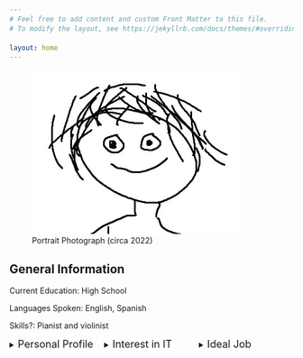 ```yaml
---
# Feel free to add content and custom Front Matter to this file.
# To modify the layout, see https://jekyllrb.com/docs/themes/#overriding-theme-defaults

layout: home
---
```


<figure>
  <img src="/assets/images/me.jpg"
      alt="Portrait Photograph (circa 2022)">
  <figcaption>Portrait Photograph (circa 2022)
  </figcaption>
</figure>

## General Information

Current Education: High School

Languages Spoken: English, Spanish

Skills?: Pianist and violinist

<html>

  <style>
    #leftbox{
      float:left;
      width:33.33%;
    }
    #middlebox{
      float:left;
      width:33.33%;
    }
    #rightbox{
      float:right;
      width:33.33%;
    }
  </style>

<div id = "boxes">

  <div id = "leftbox">
    <details>
      <summary><font size="+1">Personal Profile</font></summary>
      <h3>Tests</h3>
      <p>Myers-Briggs: ENTJ-A</p>
      <p>Learning Styles: <figure>
        <img src="/assets/images/LearningStylesQuiz.png">
      </figure>
      </p>
      <p>Human Benchmark Test: </p>
    </details>
  </div>

  <div id = "middlebox">
    <details>
      <summary><font size="+1">Interest in IT</font></summary>
      <p></p>
    </details>
  </div>

  <div id = "rightbox">
    <details>
      <summary><font size="+1">Ideal Job</font></summary>
      <a href="https://www.seek.com.au/job/58255535?type=standout#sol=d99d5b8264f37b0373dd35e3904ccdbc8c6609f0" target="_blank" rel="external" hreflang="en" type="text/html">
      Software Engineer Genomics Ontology SEEK Link
      </a>
      <a href="/assets/pdfs/Software Engineer Genomics Ontology Job in Melbourne VIC - SEEK.pdf">
      PDF Link
      </a>
    </details>
  </div>
</div>
</html>